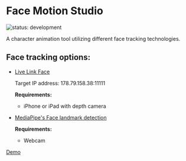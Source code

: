 # Face Motion Studio
![status: development](https://img.shields.io/badge/status-development-blue.svg)

A character animation tool utilizing different face tracking technologies.

## Face tracking options:
- [Live Link Face](https://apps.apple.com/us/app/live-link-face/id1495370836)

  Target IP address: 178.79.158.38:11111
  
  **Requirements:**
    - iPhone or iPad with depth camera
  
- [MediaPipe's Face landmark detection](https://developers.google.com/mediapipe/solutions/vision/face_landmarker)
   
   **Requirements:**
   - Webcam
   
[Demo](data/videos/)
